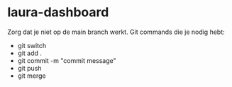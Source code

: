 # laura-dashboard

Zorg dat je niet op de main branch werkt.
Git commands die je nodig hebt:
- git switch <branch name>
- git add .
- git commit -m "commit message"
- git push
- git merge <branch name>
